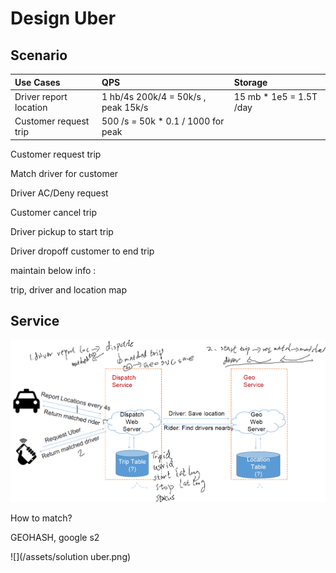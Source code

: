 # Design Uber



## Scenario

| Use Cases | QPS | Storage |
| :--- | :--- | :--- |
| Driver report location | 1 hb/4s  200k/4 = 50k/s , peak 15k/s | 15 mb \* 1e5 = 1.5T /day |
| Customer request trip | 500 /s = 50k \* 0.1 / 1000 for peak |  |



Customer request trip

Match driver for customer

Driver AC/Deny request

Customer cancel trip

Driver pickup to start trip 

Driver dropoff customer to end trip



maintain below info : 

trip, driver and location map



## Service

![](/assets/ubserSvc.png)

How to match?

GEOHASH, google s2

![](/assets/solution uber.png)













